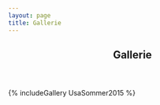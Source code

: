 ```yaml
---
layout: page
title: Gallerie
---
```


<section class="main style3 primary">
  <div class="content">
   <header>
     <h2>Gallerie</h2>
   </header>
  <p>{% includeGallery UsaSommer2015 %}</p>
  </div>
</section>
